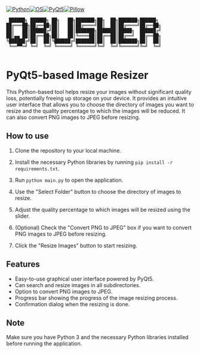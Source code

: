 [![Python](https://img.shields.io/badge/Python-3.9-blue.svg)](https://www.python.org/)[![OS](https://img.shields.io/badge/OS-Windows%20|%20Linux%20|%20MacOS-informational.svg)](https://www.python.org/)[![PyQt5](https://img.shields.io/badge/PyQt5-5.15.4-blueviolet.svg)](https://pypi.org/project/PyQt5/)[![Pillow](https://img.shields.io/badge/Pillow-8.3.1-blueviolet.svg)](https://pypi.org/project/Pillow/)

```
 ██████╗ ██████╗ ██╗   ██╗███████╗██╗  ██╗███████╗██████╗ 
██╔═══██╗██╔══██╗██║   ██║██╔════╝██║  ██║██╔════╝██╔══██╗
██║   ██║██████╔╝██║   ██║███████╗███████║█████╗  ██████╔╝
██║▄▄ ██║██╔══██╗██║   ██║╚════██║██╔══██║██╔══╝  ██╔══██╗
╚██████╔╝██║  ██║╚██████╔╝███████║██║  ██║███████╗██║  ██║
 ╚══▀▀═╝ ╚═╝  ╚═╝ ╚═════╝ ╚══════╝╚═╝  ╚═╝╚══════╝╚═╝  ╚═╝
                                                          
```

# PyQt5-based Image Resizer

This Python-based tool helps resize your images without significant quality loss, potentially freeing up storage on your device. It provides an intuitive user interface that allows you to choose the directory of images you want to resize and the quality percentage to which the images will be reduced. It can also convert PNG images to JPEG before resizing.

## How to use

1. Clone the repository to your local machine.

2. Install the necessary Python libraries by running `pip install -r requirements.txt`.

3. Run `python main.py` to open the application.

4. Use the "Select Folder" button to choose the directory of images to resize.

5. Adjust the quality percentage to which images will be resized using the slider.

6. (Optional) Check the "Convert PNG to JPEG" box if you want to convert PNG images to JPEG before resizing.

7. Click the "Resize Images" button to start resizing.

## Features

- Easy-to-use graphical user interface powered by PyQt5.
- Can search and resize images in all subdirectories.
- Option to convert PNG images to JPEG.
- Progress bar showing the progress of the image resizing process.
- Confirmation dialog when the resizing is done.

## Note

Make sure you have Python 3 and the necessary Python libraries installed before running the application.


